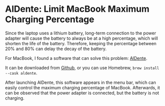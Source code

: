 # AlDente: Limit MacBook Maximum Charging Percentage

Since the laptop uses a lithium battery, long-term connection to the power adapter will cause the battery to always be at a high percentage, which will shorten the life of the battery. Therefore, keeping the percentage between 20% and 80% can delay the decay of the battery.
<!--more-->

For MacBook, I found a software that can solve this problem: [AlDente](https://github.com/davidwernhart/AlDente-Charge-Limiter).

It can be downloaded from [Github](https://github.com/davidwernhart/AlDente/releases), or you can use Homebrew, `brew install --cask aldente`.

After launching AlDente, this software appears in the menu bar, which can easily control the maximum charging percentage of MacBook. Afterwards, it can be observed that the power adapter is connected, but the battery is not charging.
